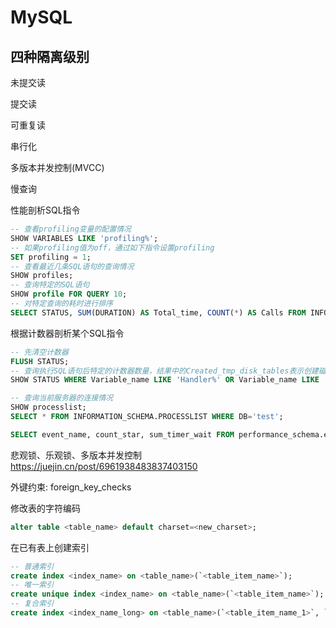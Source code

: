 # MySQL

## 四种隔离级别
未提交读

提交读

可重复读

串行化


多版本并发控制(MVCC)

慢查询




性能剖析SQL指令
```sql
-- 查看profiling变量的配置情况
SHOW VARIABLES LIKE 'profiling%';
-- 如果profiling值为off，通过如下指令设置profiling
SET profiling = 1;
-- 查看最近几条SQL语句的查询情况
SHOW profiles;
-- 查询特定的SQL语句
SHOW profile FOR QUERY 10;
-- 对特定查询的耗时进行排序
SELECT STATUS, SUM(DURATION) AS Total_time, COUNT(*) AS Calls FROM INFORMATION_SCHEMA.PROFILING WHERE QUERY_ID = 1 GROUP BY STATE ORDER BY Total_time DESC;
```
根据计数器剖析某个SQL指令
```sql
-- 先清空计数器
FLUSH STATUS;
-- 查询执行SQL语句后特定的计数器数量，结果中的Created_tmp_disk_tables表示创建磁盘表的次数，Handler_read_rnd表示查询无索引的次数
SHOW STATUS WHERE Variable_name LIKE 'Handler%' OR Variable_name LIKE 'Created%';
```

```sql
-- 查询当前服务器的连接情况
SHOW processlist;
SELECT * FROM INFORMATION_SCHEMA.PROCESSLIST WHERE DB='test';

SELECT event_name, count_star, sum_timer_wait FROM performance_schema.events_waits_summary_global_by_event_name ORDER BY sum_timer_wait DESC LIMIT 5;
```


悲观锁、乐观锁、多版本并发控制
https://juejin.cn/post/6961938483837403150

外键约束: foreign_key_checks

修改表的字符编码
```sql
alter table <table_name> default charset=<new_charset>;
```

在已有表上创建索引
```sql
-- 普通索引
create index <index_name> on <table_name>(`<table_item_name>`);
-- 唯一索引
create unique index <index_name> on <table_name>(`<table_item_name>`);
-- 复合索引
create index <index_name_long> on <table_name>(`<table_item_name_1>`, `<table_item_name_2>`);
```
